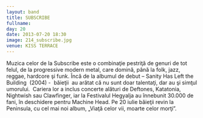 ```yaml
---
layout: band
title: SUBSCRIBE
fullname: 
day: 20
date: 2013-07-20 18:30
image: 214_subscribe.jpg
venue: KISS TERRACE
---
```


Muzica celor de la Subscribe este o combinaţie pestriţă de genuri de tot felul, de la progressive modern metal, care domină, până la folk, jazz, reggae, hardcore şi funk. Încă de la albumul de debut – Sanity Has Left the Building  (2004) -  băieţii  au arătat că nu sunt doar talentaţi, dar au şi simţul umorului.  Cariera lor a inclus concerte alături de Deftones, Katatonia, Nightwish sau Clawfinger, iar la Festivalul Hegyalja au înnebunit 30.000 de fani, în deschidere pentru Machine Head. Pe 20 iulie băieţii revin la Peninsula, cu cel mai noi album, „Viaţă celor vii, moarte celor morţi”.

